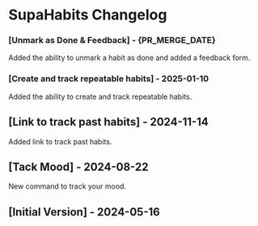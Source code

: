 # SupaHabits Changelog

### [Unmark as Done & Feedback] - {PR_MERGE_DATE}

Added the ability to unmark a habit as done and added a feedback form.

### [Create and track repeatable habits] - 2025-01-10

Added the ability to create and track repeatable habits.

## [Link to track past habits] - 2024-11-14

Added link to track past habits.

## [Tack Mood] - 2024-08-22

New command to track your mood.

## [Initial Version] - 2024-05-16
